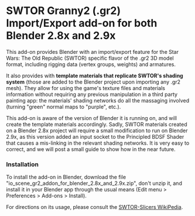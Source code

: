 # SWTOR Granny2 (.gr2) Import/Export add-on for both Blender 2.8x and 2.9x

This add-on provides Blender with an import/export feature for the Star Wars: The Old Republic (SWTOR) specific flavor of the .gr2 3D model format, including rigging data (vertex groups, weights) and armatures.

It also provides with **template materials that replicate SWTOR's shading system** (those are added to the Blender project upon importing any .gr2 mesh). They allow for using the game's texture files and materials information without requiring any previous manipulation in a third party painting app: the materials' shading networks do all the massaging involved (turning "green" normal maps to "purple", etc.).

This add-on is aware of the version of Blender it is running on, and will create the template materials accordingly. Sadly, SWTOR materials created on a Blender 2.8x project will require a small modification to run on Blender 2.9x, as this version added an input socket to the Principled BDSF Shader that causes a mis-linking in the relevant shading networks. It is very easy to correct, and we will post a small guide to show how in the near future.

### Installation

To install the add-on in Blender, download the file "io_scene_gr2_addon_for_blender_2.8x_and_2.9x.zip", don't unzip it, and install it in your Blender app through the usual means (Edit menu > Preferences > Add-ons > Install).

For directions on its usage, please consult the [SWTOR-Slicers WikiPedia](https://github.com/SWTOR-Slicers/WikiPedia/wiki).
